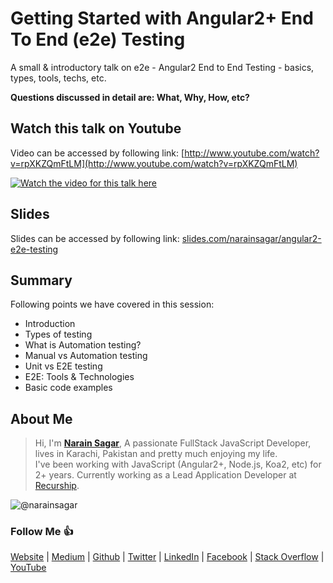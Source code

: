 # Getting Started with Angular2+ End To End (e2e) Testing

A small & introductory talk on e2e - Angular2 End to End Testing - basics, types, tools, techs, etc.

**Questions discussed in detail are: What, Why, How, etc?**

## Watch this talk on Youtube

Video can be accessed by following link: [http://www.youtube.com/watch?v=rpXKZQmFtLM](http://www.youtube.com/watch?v=rpXKZQmFtLM)

[![Watch the video for this talk here](http://img.youtube.com/vi/rpXKZQmFtLM/0.jpg)](http://www.youtube.com/watch?v=rpXKZQmFtLM)

## Slides

Slides can be accessed by following link: 
[slides.com/narainsagar/angular2-e2e-testing](http://slides.com/narainsagar/angular2-e2e-testing)

## Summary

Following points we have covered in this session:

* Introduction
* Types of testing
* What is Automation testing?
* Manual vs Automation testing
* Unit vs E2E testing
* E2E: Tools & Technologies
* Basic code examples

## About Me

> Hi, I'm [**Narain Sagar**](https://github.com/narainsagar), A passionate FullStack JavaScript Developer, lives in  Karachi, Pakistan and pretty much enjoying my life. <br> I've been working with JavaScript (Angular2+, Node.js, Koa2, etc) for 2+ years. Currently working as a Lead Application Developer at [Recurship](https://recurship.com/).

![@narainsagar](https://avatars0.githubusercontent.com/narainsagar?&s=128)

### Follow Me 👍

[Website](http://narainsagar.com/) |
[Medium](http://blog.narainsagar.com/) | 
[Github](https://github.com/narainsagar) | 
[Twitter](https://twitter.com/narainsagar) | 
[LinkedIn](https://www.linkedin.com/in/narainsagar) | 
[Facebook](https://facebook.com/NarainSagarPage) | 
[Stack Overflow](https://stackoverflow.com/users/5228251/narainsagar) | 
[YouTube](https://www.youtube.com/channel/UC-akHWBnkhupW-KnbGZFJkg)
